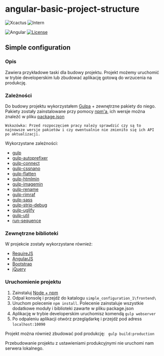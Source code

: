# angular-basic-project-structure

![Xcactus](https://img.shields.io/badge/Company-Xcactus-ff00f4.svg)
![Intern](https://img.shields.io/badge/Level-Intern-brightgreen.svg)

![Angular](https://img.shields.io/badge/Angular-1.6.*-red.svg)
[![License](https://img.shields.io/badge/license-MIT-blue.svg)](https://opensource.org/licenses/MIT)

## Simple configuration

### Opis
Zawiera przykładowe taski dla budowy projektu. Projekt możemy uruchomić w trybie developerskim lub zbudować aplikację gotową do wrzucenia na produkcję. 

### Zależności
Do budowy projektu wykorzystałem [Gulpa](https://gulpjs.com/) + zewnętrzne pakiety do niego.
Pakiety zostały zainstalowane przy pomocy [npm'a](https://www.npmjs.com), ich wersje można znaleźć w pliku [package.json](https://github.com/Mateusz-Stempniewicz/angular-basic-project-structure/blob/master/simple_configuration/frontend/package.json)

```Wskazówka: Przed rozpoczęciem pracy należy sprawdzić czy są to najnowsze wersje pakietów i czy ewentualnie nie zmieniło się ich API po aktualizacji.```

Wykorzystane zależności:
- [gulp](https://gulpjs.com/)
- [gulp-autoprefixer](https://www.npmjs.com/package/gulp-autoprefixer)
- [gulp-connect](https://www.npmjs.com/package/gulp-connect)
- [gulp-cssnano](https://www.npmjs.com/package/gulp-cssnano)
- [gulp-flatten](https://www.npmjs.com/package/gulp-flatten)
- [gulp-htmlmin](https://www.npmjs.com/package/gulp-htmlmin)
- [gulp-imagemin](https://www.npmjs.com/package/gulp-imagemin)
- [gulp-rename](https://www.npmjs.com/package/gulp-rename)
- [gulp-rimraf](https://www.npmjs.com/package/gulp-rimraf)
- [gulp-sass](https://www.npmjs.com/package/gulp-sass)
- [gulp-strip-debug](https://www.npmjs.com/package/gulp-strip-debug)
- [gulp-uglify](https://www.npmjs.com/package/gulp-uglify)
- [gulp-util](https://www.npmjs.com/package/gulp-util)
- [run-sequence](https://www.npmjs.com/package/run-sequence)

### Zewnętrzne biblioteki
W projekcie zostały wykorzystane również:
- [RequireJS](http://requirejs.org/)
- [AngularJS](https://docs.angularjs.org/guide)
- [Bootstrap](http://getbootstrap.com/)
- [jQuery](https://jquery.com/)

### Uruchomienie projektu
1. Zainstaluj [Node + npm](https://nodejs.org/en/download/) 
2. Odpal konsolę i przejdź do katalogu ```simple_configuration_1\frontend\```
3. Uruchom polecenie ```npm install```. Polecenie zainstaluje wszystkie dodatkowe moduły i biblioteki zawarte w pliku package.json
4. Aplikację w trybie developerskim uruchomisz komendą ```gulp webserver```
5. Po odpaleniu aplikacji otwórz przeglądarkę i przejdź pod adress ```localhost:10090```

Projekt można również zbudować pod produkcję: ``` gulp build:production```

Przebudowanie projektu z ustawieniami produkcyjnymi nie uruchomi nam serwera lokalnego.

